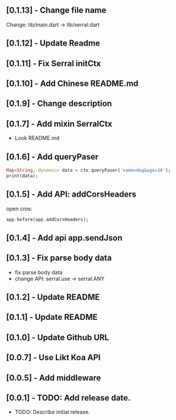 ## [0.1.13] - Change file name

Change: lib/main.dart -> lib/serral.dart

## [0.1.12] - Update Readme

## [0.1.11] - Fix Serral initCtx

## [0.1.10] - Add Chinese README.md

## [0.1.9] - Change description

## [0.1.7] - Add mixin SerralCtx

- Look README.md

## [0.1.6] - Add queryPaser

```dart
Map<String, dynamic> data = ctx.queryPaser('name=dog&age=10');
print(data);
```

## [0.1.5] - Add API: addCorsHeaders

open cros:

```dart
app.before(app.addCorsHeaders);
```

## [0.1.4] - Add api app.sendJson

## [0.1.3] - Fix parse body data

- fix parse body data
- change API: serral.use -> serral.ANY

## [0.1.2] - Update README

## [0.1.1] - Update README

## [0.1.0] - Update Github URL

## [0.0.7] - Use Likt Koa API

## [0.0.5] - Add middleware

## [0.0.1] - TODO: Add release date.

- TODO: Describe initial release.
